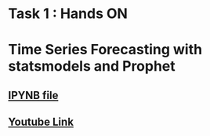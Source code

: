 
# Task 1 : Hands ON
# Time Series Forecasting with statsmodels and Prophet


## [IPYNB file](https://colab.research.google.com/drive/139aB420vRnX8VhAXgypFhFHd7H-nrxlb)
## [Youtube Link](https://youtu.be/Oko6Q5t_298?si=k83eKfRLjcY-J1qw)
